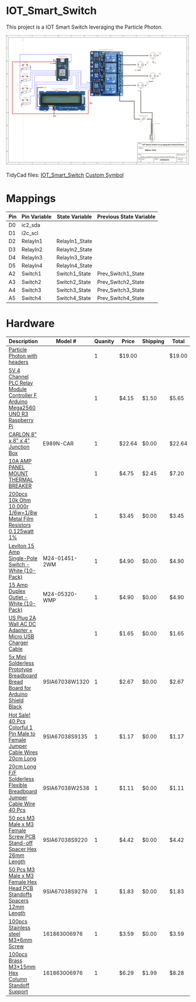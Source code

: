 # IOT_Smart_Switch
This project is a IOT Smart Switch leveraging the Particle Photon.


![Circuit Diagram - IOT_Smart_Switch](https://github.com/bill538/IOT_Smart_Switch/blob/master/IOT_Smart_Switch.png)

TidyCad files: 
  [IOT_Smart_Switch](https://github.com/bill538/IOT_Smart_Switch/blob/master/IOT_Smart_Switch.dsn)
  [Custom Symbol](https://github.com/bill538/IOT_Smart_Switch/blob/master/particle.TCLib)



# Mappings
Pin     | Pin Variable   | State Variable | Previous State Variable
------- | -------------- | -------------- | ----------------------- 
D0 | ic2_sda
D1 | i2c_scl
D2 | RelayIn1 | RelayIn1_State |
D3 | RelayIn2 | RelayIn2_State |
D4 | RelayIn3 | RelayIn3_State |
D5 | RelayIn4 | RelayIn4_State |
A2 | Switch1 | Switch1_State | Prev_Switch1_State
A3 | Switch2 | Switch2_State | Prev_Switch2_State
A4 | Switch3 | Switch3_State | Prev_Switch3_State
A5 | Switch4 | Switch4_State | Prev_Switch4_State
  
# Hardware
Description     | Model #         | Quanity | Price | Shipping | Total 
--------------- | --------------- | ------- | ---- | -------- | -----
[Particle Photon with headers](https://store.particle.io/collections/photon) | | 1 | $19.00 |  | $19.00
[5V 4 Channel PLC Relay Module Controller F Arduino Mega2560 UNO R3 Raspberry Pi](http://www.ebay.com/itm/331591955325) | | 1 | $4.15 | $1.50 | $5.65 
[CARLON 8" x 8" x 4" Junction Box](http://www.lowes.com/ProductDisplay?productId=3260229) | E989N-CAR | 1 | $22.64 | $0.00 | $22.64 |
[10A AMP PANEL MOUNT THERMAL BREAKER](http://www.ebay.com/itm/172007409375) | | 1 | $4.75 | $2.45 | $7.20 |
[200pcs 10k Ohm 10,000r 1/6w=1/8w Metal Film Resistors 0.125watt 1%](http://www.ebay.com/itm/like/301642249557?ul_noapp=true&chn=ps&lpid=82) | | 1 | $3.45 | $0.00 | $3.45
[Leviton 15 Amp Single-Pole Switch - White (10-Pack)](http://www.homedepot.com/p/Leviton-15-Amp-Single-Pole-Switch-White-10-Pack-M24-01451-2WM/100075329) | M24-01451-2WM | 1 | $4.90 | $0.00 | $4.90
[15 Amp Duplex Outlet - White (10-Pack)](http://www.homedepot.com/p/Leviton-15-Amp-Duplex-Outlet-White-10-Pack-M24-05320-WMP/100055784) | M24-05320-WMP | 1 | $4.90 | $0.00 | $4.90
[US Plug 2A Wall AC DC Adapter + Micro USB Charger Cable](http://www.ebay.com/itm/like/281761499068?ul_noapp=true&chn=ps&lpid=82) | | 1 | $1.65 | $0.00 | $1.65 
[5x Mini Solderless Prototype Breadboard Bread Board for Arduino Shield Black](http://www.newegg.com/Product/Product.aspx?Item=9SIA67038W1320) | 9SIA67038W1320 | 1 | $2.67 | $0.00 | $2.67
[Hot Sale! 40 Pcs Colorful 1 Pin Male to Female Jumper Cable Wires 20cm Long](http://www.newegg.com/Product/Product.aspx?Item=9SIA67038S9135) | 9SIA67038S9135 | 1 |$1.17 | $0.00 | $1.17
[20cm Long F/F Solderless Flexible Breadboard Jumper Cable Wire 40 Pcs](http://www.newegg.com/Product/Product.aspx?Item=9SIA67038W2538) | 9SIA67038W2538 | 1 | $1.11 | $0.00 | $1.11
[50 pcs M3 Male x M3 Female Screw PCB Stand-off Spacer Hex 26mm Length](http://www.newegg.com/Product/Product.aspx?Item=9SIA67038S9220) | 9SIA67038S9220 | 1 | $4.42 | $0.00 | $4.42
[50 Pcs M3 Male x M3 Female Hex Head PCB Standoffs Spacers 12mm Length](http://www.newegg.com/Product/Product.aspx?Item=9SIA67038S9276) | 9SIA67038S9276 | 1 | $1.83 | $0.00 | $1.83
[100pcs Stainless steel M3*6mm Screw](http://www.ebay.com/itm/161863006976) | 161863006976 | 1 | $3.59 | $0.00 | $3.59
[100pcs Brass M3*15mm Hex Column Standoff Support](http://www.ebay.com/itm/161863006976) | 161863006976 | 1 | $6.29 | $1.99 | $8.28
